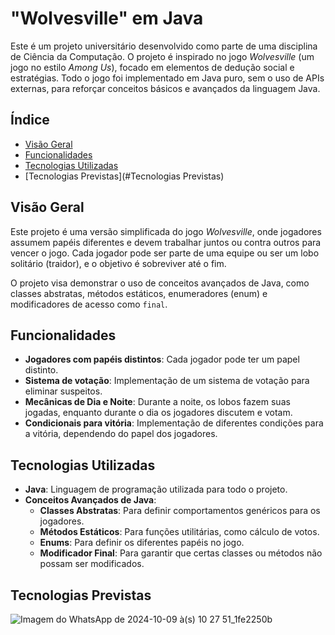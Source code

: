 # "Wolvesville" em Java

Este é um projeto universitário desenvolvido como parte de uma disciplina de Ciência da Computação. O projeto é inspirado no jogo *Wolvesville* (um jogo no estilo *Among Us*), focado em elementos de dedução social e estratégias. Todo o jogo foi implementado em Java puro, sem o uso de APIs externas, para reforçar conceitos básicos e avançados da linguagem Java.

## Índice

- [Visão Geral](#visão-geral)
- [Funcionalidades](#funcionalidades)
- [Tecnologias Utilizadas](#tecnologias-utilizadas)
- [Tecnologias Previstas](#Tecnologias Previstas)

## Visão Geral

Este projeto é uma versão simplificada do jogo *Wolvesville*, onde jogadores assumem papéis diferentes e devem trabalhar juntos ou contra outros para vencer o jogo. Cada jogador pode ser parte de uma equipe ou ser um lobo solitário (traidor), e o objetivo é sobreviver até o fim.

O projeto visa demonstrar o uso de conceitos avançados de Java, como classes abstratas, métodos estáticos, enumeradores (enum) e modificadores de acesso como `final`.

## Funcionalidades

- **Jogadores com papéis distintos**: Cada jogador pode ter um papel distinto.
- **Sistema de votação**: Implementação de um sistema de votação para eliminar suspeitos.
- **Mecânicas de Dia e Noite**: Durante a noite, os lobos fazem suas jogadas, enquanto durante o dia os jogadores discutem e votam.
- **Condicionais para vitória**: Implementação de diferentes condições para a vitória, dependendo do papel dos jogadores.

## Tecnologias Utilizadas

- **Java**: Linguagem de programação utilizada para todo o projeto.
- **Conceitos Avançados de Java**:
  - **Classes Abstratas**: Para definir comportamentos genéricos para os jogadores.
  - **Métodos Estáticos**: Para funções utilitárias, como cálculo de votos.
  - **Enums**: Para definir os diferentes papéis no jogo.
  - **Modificador Final**: Para garantir que certas classes ou métodos não possam ser modificados.
 
## Tecnologias Previstas
 ![Imagem do WhatsApp de 2024-10-09 à(s) 10 27 51_1fe2250b](https://github.com/user-attachments/assets/146e8221-0849-4cee-adaf-d12c67746a4d)

